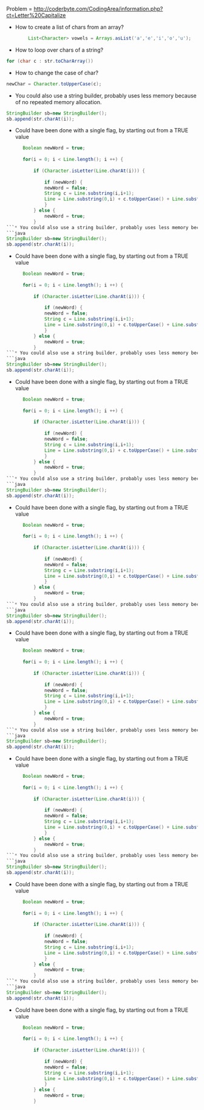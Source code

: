 Problem = http://coderbyte.com/CodingArea/information.php?ct=Letter%20Capitalize

* How to create a list of chars from an array?
```java
		List<Character> vowels = Arrays.asList('a','e','i','o','u');
```

* How to loop over chars of a string?
```java
for (char c : str.toCharArray())
```

* How to change the case of char?
```java
newChar = Character.toUpperCase(c);
```

* You could also use a string builder, probably uses less memory because of no repeated memory allocation.
```java
StringBuilder sb=new StringBuilder();
sb.append(str.charAt(i));
```

* Could have been done with a single flag, by starting out from a TRUE value
```java
      Boolean newWord = true;
      
      for(i = 0; i < Line.length(); i ++) {
      
          if (Character.isLetter(Line.charAt(i))) {
              
              if (newWord) {
              newWord = false;
              String c = Line.substring(i,i+1);
              Line = Line.substring(0,i) + c.toUpperCase() + Line.substring(i+1);
              }
          } else {
              newWord = true;
          }
```* You could also use a string builder, probably uses less memory because of no repeated memory allocation.
```java
StringBuilder sb=new StringBuilder();
sb.append(str.charAt(i));
```

* Could have been done with a single flag, by starting out from a TRUE value
```java
      Boolean newWord = true;
      
      for(i = 0; i < Line.length(); i ++) {
      
          if (Character.isLetter(Line.charAt(i))) {
              
              if (newWord) {
              newWord = false;
              String c = Line.substring(i,i+1);
              Line = Line.substring(0,i) + c.toUpperCase() + Line.substring(i+1);
              }
          } else {
              newWord = true;
          }
```* You could also use a string builder, probably uses less memory because of no repeated memory allocation.
```java
StringBuilder sb=new StringBuilder();
sb.append(str.charAt(i));
```

* Could have been done with a single flag, by starting out from a TRUE value
```java
      Boolean newWord = true;
      
      for(i = 0; i < Line.length(); i ++) {
      
          if (Character.isLetter(Line.charAt(i))) {
              
              if (newWord) {
              newWord = false;
              String c = Line.substring(i,i+1);
              Line = Line.substring(0,i) + c.toUpperCase() + Line.substring(i+1);
              }
          } else {
              newWord = true;
          }
```* You could also use a string builder, probably uses less memory because of no repeated memory allocation.
```java
StringBuilder sb=new StringBuilder();
sb.append(str.charAt(i));
```

* Could have been done with a single flag, by starting out from a TRUE value
```java
      Boolean newWord = true;
      
      for(i = 0; i < Line.length(); i ++) {
      
          if (Character.isLetter(Line.charAt(i))) {
              
              if (newWord) {
              newWord = false;
              String c = Line.substring(i,i+1);
              Line = Line.substring(0,i) + c.toUpperCase() + Line.substring(i+1);
              }
          } else {
              newWord = true;
          }
```* You could also use a string builder, probably uses less memory because of no repeated memory allocation.
```java
StringBuilder sb=new StringBuilder();
sb.append(str.charAt(i));
```

* Could have been done with a single flag, by starting out from a TRUE value
```java
      Boolean newWord = true;
      
      for(i = 0; i < Line.length(); i ++) {
      
          if (Character.isLetter(Line.charAt(i))) {
              
              if (newWord) {
              newWord = false;
              String c = Line.substring(i,i+1);
              Line = Line.substring(0,i) + c.toUpperCase() + Line.substring(i+1);
              }
          } else {
              newWord = true;
          }
```* You could also use a string builder, probably uses less memory because of no repeated memory allocation.
```java
StringBuilder sb=new StringBuilder();
sb.append(str.charAt(i));
```

* Could have been done with a single flag, by starting out from a TRUE value
```java
      Boolean newWord = true;
      
      for(i = 0; i < Line.length(); i ++) {
      
          if (Character.isLetter(Line.charAt(i))) {
              
              if (newWord) {
              newWord = false;
              String c = Line.substring(i,i+1);
              Line = Line.substring(0,i) + c.toUpperCase() + Line.substring(i+1);
              }
          } else {
              newWord = true;
          }
```* You could also use a string builder, probably uses less memory because of no repeated memory allocation.
```java
StringBuilder sb=new StringBuilder();
sb.append(str.charAt(i));
```

* Could have been done with a single flag, by starting out from a TRUE value
```java
      Boolean newWord = true;
      
      for(i = 0; i < Line.length(); i ++) {
      
          if (Character.isLetter(Line.charAt(i))) {
              
              if (newWord) {
              newWord = false;
              String c = Line.substring(i,i+1);
              Line = Line.substring(0,i) + c.toUpperCase() + Line.substring(i+1);
              }
          } else {
              newWord = true;
          }
```* You could also use a string builder, probably uses less memory because of no repeated memory allocation.
```java
StringBuilder sb=new StringBuilder();
sb.append(str.charAt(i));
```

* Could have been done with a single flag, by starting out from a TRUE value
```java
      Boolean newWord = true;
      
      for(i = 0; i < Line.length(); i ++) {
      
          if (Character.isLetter(Line.charAt(i))) {
              
              if (newWord) {
              newWord = false;
              String c = Line.substring(i,i+1);
              Line = Line.substring(0,i) + c.toUpperCase() + Line.substring(i+1);
              }
          } else {
              newWord = true;
          }
```
